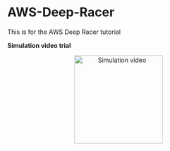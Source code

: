 # AWS-Deep-Racer
This is for the AWS Deep Racer tutorial

**Simulation video trial**

<p align="center">
  <img width="200" src="https://github.com/Mufumi/AWS-Deep-Racer/blob/main/output(crop-video.com).mp4" alt="Simulation video">
</p>
